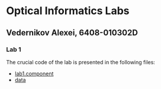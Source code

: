 # Optical Informatics Labs

## Vedernikov Alexei, 6408-010302D

### Lab 1

The crucial code of the lab is presented in the following files:
* [lab1.component](src/app/lab1/lab1.component.ts)
* [data](src/app/lab1/data.ts)
